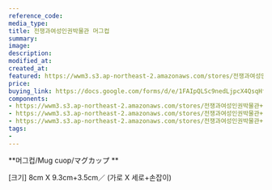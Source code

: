 ```yaml
---
reference_code:
media_type:
title: 전쟁과여성인권박물관 머그컵
summary:
image:
description:
modified_at:
created_at:
featured: https://wwm3.s3.ap-northeast-2.amazonaws.com/stores/전쟁과여성인권박물관+머그컵/컵사진3.jpg
price: 
buying_link: https://docs.google.com/forms/d/e/1FAIpQLSc9nedLjpcX4QsqHfsDClSUvnY_z8JjKZMrkfDJmnqozNUliA/viewform
components:
- https://wwm3.s3.ap-northeast-2.amazonaws.com/stores/전쟁과여성인권박물관+머그컵/컵사진3.jpg
- https://wwm3.s3.ap-northeast-2.amazonaws.com/stores/전쟁과여성인권박물관+머그컵/앞.jpg
- https://wwm3.s3.ap-northeast-2.amazonaws.com/stores/전쟁과여성인권박물관+머그컵/뒤.jpg
tags:
-
---
```

**머그컵/Mug cuop/マグカップ  **

[크기]
8cm X 9.3cm+3.5cm／
(가로 X 세로+손잡이) 
